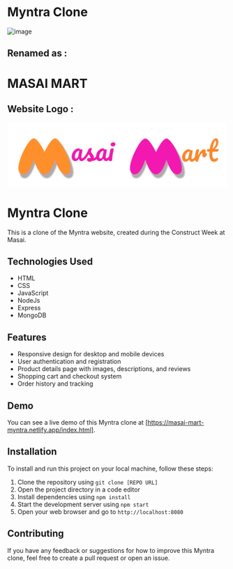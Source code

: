 # Myntra Clone

![image](https://1000logos.net/wp-content/uploads/2022/08/Myntra-Logo-768x432.png)

## Renamed as :

# MASAI MART

## Website Logo :

![image](./frontend/images/mainLogo.png)

# Myntra Clone
This is a clone of the Myntra website, created during the Construct Week at Masai.
## Technologies Used
- HTML
- CSS
- JavaScript
- NodeJs
- Express
- MongoDB
## Features
- Responsive design for desktop and mobile devices
- User authentication and registration
- Product details page with images, descriptions, and reviews
- Shopping cart and checkout system
- Order history and tracking

## Demo
You can see a live demo of this Myntra clone at [https://masai-mart-myntra.netlify.app/index.html].
## Installation
To install and run this project on your local machine, follow these steps:
1. Clone the repository using `git clone [REPO URL]`
2. Open the project directory in a code editor
3. Install dependencies using `npm install`
4. Start the development server using `npm start`
5. Open your web browser and go to `http://localhost:8080`

## Contributing
If you have any feedback or suggestions for how to improve this Myntra clone, feel free to create a pull request or open an issue.

